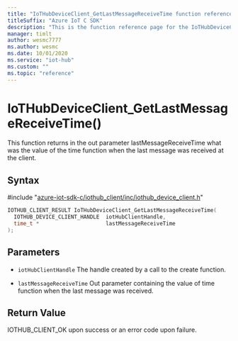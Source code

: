 ```yaml
---                             
title: "IoTHubDeviceClient_GetLastMessageReceiveTime function reference | Microsoft Docs" 
titleSuffix: "Azure IoT C SDK"            
description: "This is the function reference page for the IoTHubDeviceClient_GetLastMessageReceiveTime() function in the Azure IoT C SDK. This SDK is used with Azure IoT Hub and Azure IoT Hub Device Provisioning Service"            
manager: timlt                 
author: wesmc7777              
ms.author: wesmc               
ms.date: 10/01/2020                    
ms.service: "iot-hub"             
ms.custom: ""                
ms.topic: "reference"        
---                            
```


# IoTHubDeviceClient_GetLastMessageReceiveTime()

This function returns in the out parameter lastMessageReceiveTime what was the value of the time function when the last message was received at the client.

## Syntax

\#include "[azure-iot-sdk-c/iothub_client/inc/iothub_device_client.h](../iothub-device-client-h.md)"  
```C
IOTHUB_CLIENT_RESULT IoTHubDeviceClient_GetLastMessageReceiveTime(
  IOTHUB_DEVICE_CLIENT_HANDLE  iotHubClientHandle,
  time_t *                     lastMessageReceiveTime
);
```

## Parameters
* `iotHubClientHandle` The handle created by a call to the create function. 

* `lastMessageReceiveTime` Out parameter containing the value of time function when the last message was received.

## Return Value
IOTHUB_CLIENT_OK upon success or an error code upon failure.

